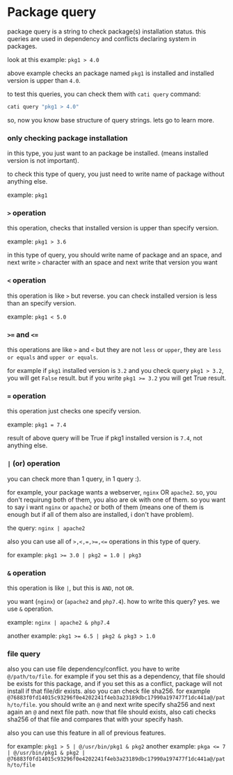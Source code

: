 # Package query

package query is a string to check package(s) installation status. this queries are used in dependency and conflicts declaring system in packages.

look at this example: `pkg1 > 4.0`

above example checks an package named `pkg1` is installed and installed version is upper than `4.0`.

to test this queries, you can check them with `cati query` command:

```bash
cati query "pkg1 > 4.0"
```

so, now you know base structure of query strings. lets go to learn more.

### only checking package installation
in this type, you just want to an package be installed. (means installed version is not important).

to check this type of query, you just need to write name of package without anything else.

example: `pkg1`

### `>` operation
this operation, checks that installed version is upper than specify version.

example: `pkg1 > 3.6`

in this type of query, you should write name of package and an space, and next write `>` character with an space and next write that version you want

### `<` operation
this operation is like `>` but reverse. you can check installed version is less than an specify version.

example: `pkg1 < 5.0`

### `>=` and `<=`
this operations are like `>` and `<` but they are not `less` or `upper`, they are `less or equals` and `upper or equals`.

for example if `pkg1` installed version is `3.2` and you check query `pkg1 > 3.2`, you will get `False` result. but if you write `pkg1 >= 3.2` you will get True result.

### `=` operation
this operation just checks one specify version.

example: `pkg1 = 7.4`

result of above query will be True if pkg1 installed version is `7.4`, not anything else.

### `|` (or) operation
you can check more than 1 query, in 1 query :).

for example, your package wants a webserver, `nginx` OR `apache2`. so, you don't requirung both of them, you also are ok with one of them. so you want to say i want `nginx` or `apache2` or both of them (means one of them is enough but if all of them also are installed, i don't have problem).

the query: `nginx | apache2`

also you can use all of `>,<,=,>=,<=` operations in this type of query.

for example: `pkg1 >= 3.0 | pkg2 = 1.0 | pkg3`

### `&` operation
this operation is like `|`, but this is `AND`, not `OR`.

you want (`nginx`) or (`apache2` and `php7.4`). how to write this query? yes. we use `&` operation.

example: `nginx | apache2 & php7.4`

another example: `pkg1 >= 6.5 | pkg2 & pkg3 > 1.0`

### file query
also you can use file dependency/conflict. you have to write `@/path/to/file`. for example if you set this as a dependency, that file should be exists for this package, and if you set this as a conflict, package will not install if that file/dir exists. also you can check file sha256. for example `@76883f0fd14015c93296f0e4202241f4eb3a23189dbc17990a197477f1dc441a@/path/to/file`. you should write an `@` and next write specify sha256 and next again an `@` and next file path. now that file should exists, also cati checks sha256 of that file and compares that with your specify hash.

also you can use this feature in all of previous features.

for example: `pkg1 > 5 | @/usr/bin/pkg1 & pkg2`
another example: `pkga <= 7 | @/usr/bin/pkg1 & pkg2 | @76883f0fd14015c93296f0e4202241f4eb3a23189dbc17990a197477f1dc441a@/path/to/file`
